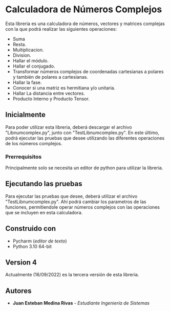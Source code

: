 # Calculadora de Números Complejos

Esta libreria es una calculadora de números, vectores y matrices complejas con la que podrá realizar las siguientes operaciones:
* Suma
* Resta.
* Multiplicacion.
* Division.
* Hallar el módulo.
* Hallar el conjugado.
* Transformar números complejos de coordenadas cartesianas a polares y también de polares a cartesianas.
* Hallar la fase.
* Conocer si una matriz es hermitiana y/o unitaria.
* Hallar La distancia entre vectores.
* Producto Interno y Producto Tensor.

## Inicialmente

Para poder utilizar esta libreria, deberá descargar el archivo "Libnumcomplex.py", junto con
"TestLibnumcomplex.py". En este último, podrá ejecutar las pruebas que desee utilizando las diferentes  operaciones de
los números complejos.

### Prerrequisitos

Principalmente solo se necesita un editor de python para utilizar la libreria.

## Ejecutando las pruebas

Para ejecutar las pruebas que desee, deberá utilizar el archivo "TestLibnumcomplex.py". Ahí podrá cambiar los
parametros de las funciones, permitiendole operar números complejos con las operaciones que se incluyen
en esta calculadora.

## Construido con

* Pycharm (*editor de texto*)
* Python 3.10 64-bit

## Version 4

Actualmente (16/09/2022) es la tercera versión de esta libreria.

## Autores

* **Juan Esteban Medina Rivas** - *Estudiante Ingeniería de Sistemas* 

